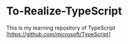 # To-Realize-TypeScript
This is my learning repository of TypeScript [https://github.com/microsoft/TypeScript]
